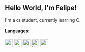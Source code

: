 ## Hello World, I'm Felipe!
I'm a cs student, currently learning C.
  
#### Languages:

<p align="left">
  <img src="https://cdn.jsdelivr.net/gh/devicons/devicon@latest/icons/c/c-original.svg" alt="c" width="25" height="25"/>
  <img src="https://cdn.jsdelivr.net/gh/devicons/devicon/icons/python/python-original.svg" alt="python" width="25" height="25"/>
  <img src="https://cdn.jsdelivr.net/gh/devicons/devicon@latest/icons/javascript/javascript-original.svg" alt="javascript" width="25" height="25"/>     
  <img src="https://cdn.jsdelivr.net/gh/devicons/devicon/icons/html5/html5-original.svg" alt="html5" width="25" height="25"/>
  <img src="https://cdn.jsdelivr.net/gh/devicons/devicon/icons/css3/css3-original.svg" alt="css3" width="25" height="25"/> 
</p>
